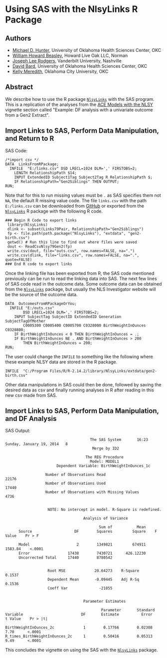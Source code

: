 # Using SAS with the NlsyLinks R Package

## Authors
 * [Michael D. Hunter](https://psychology.gatech.edu/michael-hunter), University of Oklahoma Health Sciences Center, OKC
 * [William Howard Beasley](http://scholar.google.com/citations?user=ffsJTC0AAAAJ), Howard Live Oak LLC, Norman
 * [Joseph Lee Rodgers](https://www.vanderbilt.edu/psychological_sciences/bio/joe-rodgers), Vanderbilt University, Nashville
 * [David Bard](https://medicine.ouhsc.edu/Academic-Departments/Pediatrics/Sections/Developmental-Behavioral-Pediatrics/Faculty/david-e-bard-phd), University of Oklahoma Health Sciences Center, OKC
 * [Kelly Meredith](http://www.okcu.edu/admin/academic-affairs/staff/bio/item-id-77), Oklahoma City University, OKC
 
## Abstract
We describe how to use the R package [`NlsyLinks`](https://cran.r-project.org/package=NlsyLinks) with the SAS program.  This is a replication of the analyses from the [ACE Models with the NLSY](https://nlsy-links.github.io/NlsyLinks/articles/nlsy-ace.html) vignette section called "Example: DF analysis with a univariate outcome from a Gen2 Extract".

## Import Links to SAS, Perform Data Manipulation, and Return to R
SAS Code:
```
/*import csv */
DATA  LinksFromRPackage;
  INFILE  "E:/links.csv" DSD LRECL=1024 DLM=',' FIRSTOBS=2;
    LENGTH RelationshipPath $14;
    INPUT ExtendedID Subject1Tag Subject2Tag R RelationshipPath $;
    IF RelationshipPath="Gen2Siblings" THEN OUTPUT;
RUN;
```

Note that for this to run missing values must be `.` as SAS specifies them not `NA`, the default R missing value code.  The file `links.csv` with the path `E:/links.csv` can be downloaded from [GitHub](https://github.com/nlsy-links/NlsyLinks/raw/master/UtilityScripts/SasExample/links.csv) or exported from the [`NlsyLinks`](https://cran.r-project.org/package=NlsyLinks) R package with the following R code.

```
### Begin R Code to export links
 library(NlsyLinks)
 dlink <- subset(Links79Pair, RelationshipPath="Gen2Siblings")
 fp <- file.path(path.package("NlsyLinks"), "extdata", "gen2-birth.csv")
 getwd() # Run this line to find out where files were saved
 dout <- ReadCsvNlsy79Gen2(fp)
 write.csv(dout, file="outs.csv", row.names=FALSE, na=".")
 write.csv(dlink, file="links.csv", row.names=FALSE, na=".", quote=FALSE)
### End R code to export links
```

Once the linking file has been exported from R, the SAS code mentioned previously can be run to read the linking data into SAS.  The next few lines of SAS code read in the outcome data.  Some outcome data can be obtained from the [`NlsyLinks`](https://cran.r-project.org/package=NlsyLinks) package, but usually the NLS Investigator website will be the source of the outcome data.

```
DATA  OutcomesFromRPackageOrYou;
  INFILE "E:/outs.csv"
		DSD LRECL=1024 DLM=',' FIRSTOBS=2;
	INPUT SubjectTag SubjectID ExtendedID Generation SubjectTagOfMother
		C0005300 C0005400 C0005700 C0328000 BirthWeightInOunces C0328800;
	IF BirthWeightInOunces < 0 THEN BirthWeightInOunces = .;
	IF BirthWeightInOunces NE . AND BirthWeightInOunces > 200
		THEN BirthWeightInOunces = 200;
RUN;
```

The user could change the `INFILE` to something like the following where these example NLSY data are stored in the R package.

```
INFILE  "C:/Program Files/R/R-2.14.2/library/NlsyLinks/extdata/gen2-birth.csv"
```
Other data manipulations in SAS could then be done, followed by saving the desired data as csv and finally running analyses in R after reading in this new csv made from SAS.

## Import Links to SAS, Perform Data Manipulation, and DF Analysis

<!---**Mike, I think the Markdown above has all the examples you use later, except for output.  It probably makes sense to use the same code block formatting, just as if it were input code.** --->

SAS Output:
```
                                      The SAS System       16:23 Sunday, January 19, 2014   8
                                       Merge by ID2

                                    The REG Procedure
                                      Model: MODEL1
                       Dependent Variable: BirthWeightInOunces_1c

                  Number of Observations Read                      22176
                  Number of Observations Used                      17440
                  Number of Observations with Missing Values        4736


                   NOTE: No intercept in model. R-Square is redefined.

                                   Analysis of Variance

                                          Sum of           Mean
      Source                   DF        Squares         Square    F Value    Pr > F

      Model                     2        1349821         674911    1583.84    <.0001
      Error                 17438        7430721      426.12230
      Uncorrected Total     17440        8780542


                   Root MSE             20.64273    R-Square     0.1537
                   Dependent Mean       -0.09445    Adj R-Sq     0.1536
                   Coeff Var              -21855


                                   Parameter Estimates

                                           Parameter       Standard
Variable                          DF       Estimate          Error    t Value    Pr > |t|

BirthWeightInOunces_2c             1        0.17766        0.02308       7.70      <.0001
R_times_BirthWeightInOunces_2c     1        0.50416        0.05313       9.49      <.0001
```
This concludes the vignette on using the SAS with the [`NlsyLinks`](https://cran.r-project.org/package=NlsyLinks) package.
